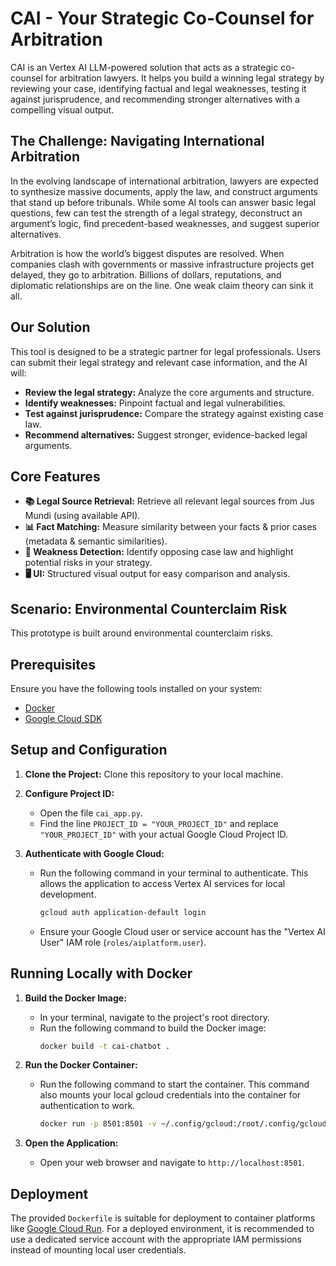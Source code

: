 # CAI - Your Strategic Co-Counsel for Arbitration

CAI is an Vertex AI LLM-powered solution that acts as a strategic co-counsel for arbitration lawyers. It helps you build a winning legal strategy by reviewing your case, identifying factual and legal weaknesses, testing it against jurisprudence, and recommending stronger alternatives with a compelling visual output.

## The Challenge: Navigating International Arbitration

In the evolving landscape of international arbitration, lawyers are expected to synthesize massive documents, apply the law, and construct arguments that stand up before tribunals. While some AI tools can answer basic legal questions, few can test the strength of a legal strategy, deconstruct an argument’s logic, find precedent-based weaknesses, and suggest superior alternatives.

Arbitration is how the world’s biggest disputes are resolved. When companies clash with governments or massive infrastructure projects get delayed, they go to arbitration. Billions of dollars, reputations, and diplomatic relationships are on the line. One weak claim theory can sink it all.

## Our Solution

This tool is designed to be a strategic partner for legal professionals. Users can submit their legal strategy and relevant case information, and the AI will:

*   **Review the legal strategy:** Analyze the core arguments and structure.
*   **Identify weaknesses:** Pinpoint factual and legal vulnerabilities.
*   **Test against jurisprudence:** Compare the strategy against existing case law.
*   **Recommend alternatives:** Suggest stronger, evidence-backed legal arguments.

## Core Features

*   **📚 Legal Source Retrieval:** Retrieve all relevant legal sources from Jus Mundi (using available API).
*   **📊 Fact Matching:** Measure similarity between your facts & prior cases (metadata & semantic similarities).
*   **🧨 Weakness Detection:** Identify opposing case law and highlight potential risks in your strategy.
*   **🖥 UI:** Structured visual output for easy comparison and analysis.

## Scenario: Environmental Counterclaim Risk

This prototype is built around environmental counterclaim risks.

## Prerequisites

Ensure you have the following tools installed on your system:
*   [Docker](https://docs.docker.com/get-docker/)
*   [Google Cloud SDK](https://cloud.google.com/sdk/docs/install)

## Setup and Configuration

1.  **Clone the Project:** Clone this repository to your local machine.

2.  **Configure Project ID:**
    *   Open the file `cai_app.py`.
    *   Find the line `PROJECT_ID = "YOUR_PROJECT_ID"` and replace `"YOUR_PROJECT_ID"` with your actual Google Cloud Project ID.

3.  **Authenticate with Google Cloud:**
    *   Run the following command in your terminal to authenticate. This allows the application to access Vertex AI services for local development.
        ```bash
        gcloud auth application-default login
        ```
    *   Ensure your Google Cloud user or service account has the "Vertex AI User" IAM role (`roles/aiplatform.user`).

## Running Locally with Docker

1.  **Build the Docker Image:**
    *   In your terminal, navigate to the project's root directory.
    *   Run the following command to build the Docker image:
        ```bash
        docker build -t cai-chatbot .
        ```

2.  **Run the Docker Container:**
    *   Run the following command to start the container. This command also mounts your local gcloud credentials into the container for authentication to work.
        ```bash
        docker run -p 8501:8501 -v ~/.config/gcloud:/root/.config/gcloud cai-chatbot
        ```

3.  **Open the Application:**
    *   Open your web browser and navigate to `http://localhost:8501`.

## Deployment

The provided `Dockerfile` is suitable for deployment to container platforms like [Google Cloud Run](https://cloud.google.com/run). For a deployed environment, it is recommended to use a dedicated service account with the appropriate IAM permissions instead of mounting local user credentials.